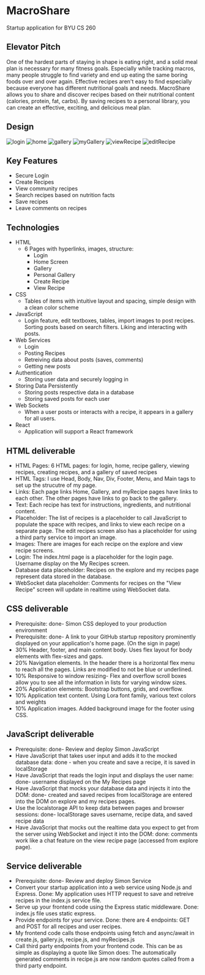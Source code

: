 # MacroShare
Startup application for BYU CS 260
## Elevator Pitch
One of the hardest parts of staying in shape is eating right, and a solid meal plan is necessary for many fitness goals. Especially while tracking macros, many people struggle to find variety and end up eating the same boring foods over and over again. Effective recipes aren't easy to find especially because everyone has different nutritional goals and needs. MacroShare allows you to share and discover recipes based on their nutritional content (calories, protein, fat, carbs). By saving recipes to a personal library, you can create an effective, exciting, and delicious meal plan. 
## Design
![login](/images/login.png)
![home](/images/home.png)
![gallery](/images/gallery.png)
![myGallery](/images/myGallery.png)
![viewRecipe](/images/viewRecipe.png)
![editRecipe](/images/editRecipe.png)
## Key Features
  + Secure Login
  + Create Recipes
  + View community recipes
  + Search recipes based on nutrition facts
  + Save recipes
  + Leave comments on recipes
## Technologies 
  + HTML
    + 6 Pages with hyperlinks, images, structure:
        + Login
        + Home Screen
        + Gallery
        + Personal Gallery
        + Create Recipe
        + View Recipe
  + CSS
      + Tables of items with intuitive layout and spacing, simple design with a clean color scheme
  + JavaScript
      + Login feature, edit textboxes, tables, import images to post recipes. Sorting posts based on search filters. Liking and interacting with posts.
  + Web Services
      + Login
      + Posting Recipes
      + Retreiving data about posts (saves, comments)
      + Getting new posts
  + Authentication
    + Storing user data and securely logging in
  + Storing Data Persistently
    + Storing posts respective data in a database
    + Storing saved posts for each user
  + Web Sockets
      + When a user posts or interacts with a recipe, it appears in a gallery for all users. 
  + React
      + Application will support a React framework

## HTML deliverable
  + HTML Pages: 6 HTML pages: for login, home, recipe gallery, viewing recipes, creating recipes, and a gallery of saved recipes 
  + HTML Tags: I use Head, Body, Nav, Div, Footer, Menu, and Main tags to set up the strucutre of my page. 
  + Links: Each page links Home, Gallery, and myRecipe pages have links to each other. The other pages have links to go back to the gallery. 
  + Text: Each recipe has text for instructions, ingredients, and nutritional content. 
  + Placeholder: The list of recipes is a placeholder to call JavaScript to populate the space with recipes, and links to view each recipe on a separate page. The edit recipes screen also has a placeholder for using a third party service to import an image. 
  + Images: There are images for each recipe on the explore and view recipe screens. 
  + Login: The index.html page is a placeholder for the login page. Username display on the My Recipes screen. 
  + Database data placeholder: Recipes on the explore and my recipes page represent data stored in the database. 
  + WebSocket data placeholder: Comments for recipes on the "View Recipe" screen will update in realtime using WebSocket data. 
  
## CSS deliverable
  + Prerequisite: done- Simon CSS deployed to your production environment
  + Prerequisite: done- A link to your GitHub startup repository prominently displayed on your 			    application's home page. (On the sign in page)
  + 30% Header, footer, and main content body. Uses flex layout for body elements with flex-sizes and gaps. 
  + 20% Navigation elements. In the header there is a horizontal flex menu to reach all the pages. Links are modified to not be blue or underlined. 
  + 10% Responsive to window resizing- Flex and overflow scroll boxes allow you to see all the information in lists for varying window sizes. 
  + 20% Application elements: Bootstrap buttons, grids, and overflow. 
  + 10% Application text content. Using Lora font family, various text colors and weights
  + 10% Application images. Added background image for the footer using CSS.

## JavaScript deliverable
  + Prerequisite: done- Review and deploy Simon JavaScript
  + Have JavaScript that takes user input and adds it to the mocked database data: done - when you create and save a recipe, it is saved in localStorage
  + Have JavaScript that reads the login input and displays the user name: done- username displayed on the My Recipes page
  + Have JavaScript that mocks your database data and injects it into the DOM: done- created and saved recipes from localStorage are entered into the DOM on explore and my recipes pages.
  + Use the localstorage API to keep data between pages and browser sessions: done- localStorage saves username, recipe data, and saved recipe data
  + Have JavaScript that mocks out the realtime data you expect to get from the server using WebSocket and inject it into the DOM: done: comments work like a chat feature on the view recipe page (accessed from explore page). 

## Service deliverable
  + Prerequisite: done- Review and deploy Simon Service
  + Convert your startup application into a web service using Node.js and Express. Done: My application uses HTTP request to save and retreive recipes in the index.js service file. 
  + Serve up your frontend code using the Express static middleware. Done: index.js file uses static express. 
  + Provide endpoints for your service. Done: there are 4 endpoints: GET and POST for all recipes and user recipes. 
  + My frontend code calls those endpoints using fetch and async/await in create.js, gallery.js, recipe.js, and myRecipes.js
  + Call third party endpoints from your frontend code. This can be as simple as displaying a quote like Simon does: The automatically generated comments in recipe.js are now random quotes called from a third party endpoint.





 

